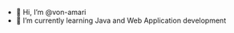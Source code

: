 - 👋 Hi, I’m @von-amari
- 🌱 I’m currently learning Java and Web Application development


<!---
von-amari/von-amari is a ✨ special ✨ repository because its `README.md` (this file) appears on your GitHub profile.
You can click the Preview link to take a look at your changes.
--->
